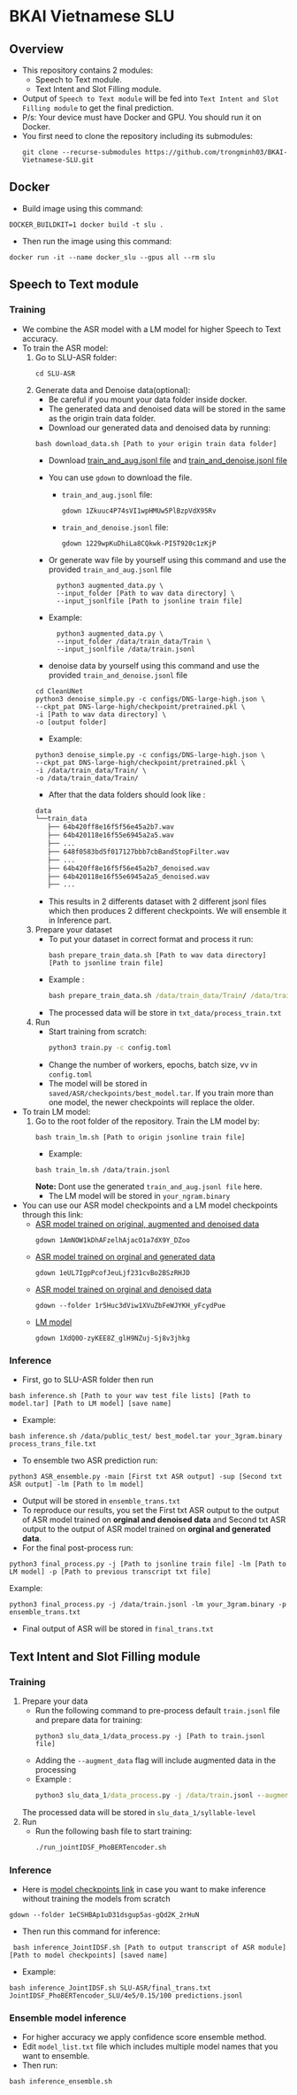 # BKAI Vietnamese SLU
## Overview
- This repository contains 2 modules:
     - Speech to Text module.
     - Text Intent and Slot Filling module.
- Output of `Speech to Text module` will be fed into `Text Intent and Slot Filling module` to get the final prediction.
- P/s: Your device must have Docker and GPU. You should run it on Docker.
- You first need to clone the repository including its submodules:
    ```
    git clone --recurse-submodules https://github.com/trongminh03/BKAI-Vietnamese-SLU.git
    ```
## Docker
- Build image using this command:
```
DOCKER_BUILDKIT=1 docker build -t slu .
```
- Then run the image using this command:
```
docker run -it --name docker_slu --gpus all --rm slu
```
## Speech to Text module
### Training
- We combine the ASR model with a LM model for higher Speech to Text accuracy.
- To train the ASR model:
    1. Go to SLU-ASR folder:
        ```
        cd SLU-ASR
        ```
    2. Generate data and Denoise data(optional):
        - Be careful if you mount your data folder inside docker. 
        - The generated data and denoised data will be stored in the same as the origin train data folder.
        - Download our generated data and denoised data by running:
        ```
        bash download_data.sh [Path to your origin train data folder]
        ```
        - Download [train_and_aug.jsonl file](https://drive.google.com/file/d/1Zkuuc4P74sVI1wpHMUw5PlBzpVdX95Rv/view?usp=sharing) and [train_and_denoise.jsonl file](https://drive.google.com/file/d/1229wpKuDhiLa8CQkwk-PI5T920c1zKjP/view?usp=sharing)
        - You can use `gdown` to download the file.
            - `train_and_aug.jsonl` file: 
                ```
                gdown 1Zkuuc4P74sVI1wpHMUw5PlBzpVdX95Rv
                ```
            - `train_and_denoise.jsonl` file:
                ```
                gdown 1229wpKuDhiLa8CQkwk-PI5T920c1zKjP
                ```
        - Or generate wav file by yourself using this command and use the provided `train_and_aug.jsonl` file

                python3 augmented_data.py \
                --input_folder [Path to wav data directory] \
                --input_jsonlfile [Path to jsonline train file] 

        - Example:
                
                python3 augmented_data.py \
                --input_folder /data/train_data/Train \
                --input_jsonlfile /data/train.jsonl
        - denoise data by yourself using this command and use the provided `train_and_denoise.jsonl` file
        ```
        cd CleanUNet
        python3 denoise_simple.py -c configs/DNS-large-high.json \
        --ckpt_pat DNS-large-high/checkpoint/pretrained.pkl \
        -i [Path to wav data directory] \
        -o [output folder]
        ```
        - Example:
        ```
        python3 denoise_simple.py -c configs/DNS-large-high.json \
        --ckpt_pat DNS-large-high/checkpoint/pretrained.pkl \
        -i /data/train_data/Train/ \
        -o /data/train_data/Train/
        ```
        - After that the data folders should look like :
         ```bash
        data
        └──train_data
            ├── 64b420ff8e16f5f56e45a2b7.wav
            ├── 64b420118e16f55e6945a2a5.wav
            ├── ...
            ├── 648f0583bd5f017127bbb7cbBandStopFilter.wav
            ├── ...
            ├── 64b420ff8e16f5f56e45a2b7_denoised.wav
            ├── 64b420118e16f55e6945a2a5_denoised.wav
            ├── ...
        
        ```
        - This results in 2 differents dataset with 2 different jsonl files which then produces 2 different checkpoints. We will ensemble it in Inference part.
    4. Prepare your dataset
        - To put your dataset in correct format and process it run: 
            ```
            bash prepare_train_data.sh [Path to wav data directory] [Path to jsonline train file]
            ```
        - Example :
            ```cmd
            bash prepare_train_data.sh /data/train_data/Train/ /data/train.jsonl
            ```
        - The processed data will be store in `txt_data/process_train.txt`
    5. Run
        - Start training from scratch:
            ```cmd
            python3 train.py -c config.toml
            ```
        - Change the number of workers, epochs, batch size, vv in `config.toml`
        - The model will be stored in `saved/ASR/checkpoints/best_model.tar`. If you train more than one model, the newer checkpoints will replace the older. 
- To train LM model: 
    1. Go to the root folder of the repository. Train the LM model by:
        ```
        bash train_lm.sh [Path to origin jsonline train file]
        ```
        - Example:
        ```
        bash train_lm.sh /data/train.jsonl
        ```
        **Note:** Dont use the generated `train_and_aug.jsonl file` here.
        - The LM model will be stored in `your_ngram.binary`
- You can use our ASR model checkpoints and a LM model checkpoints through this link:
    - [ASR model trained on original, augmented and denoised data](https://drive.google.com/file/d/1AmNOW1kDhAFzelhAjacO1a7dX9Y_DZoo/view?usp=sharing)
        ```
        gdown 1AmNOW1kDhAFzelhAjacO1a7dX9Y_DZoo
        ``` 
    - [ASR model trained on orginal and generated data](https://drive.google.com/file/d/1eUL7IgpPcofJeuLjf231cvBo2BSzRHJD/view?usp=sharing)
        ```
        gdown 1eUL7IgpPcofJeuLjf231cvBo2BSzRHJD
        ```
    - [ASR model trained on orginal and denoised data](https://drive.google.com/drive/folders/1r5Huc3dViw1XVuZbFeWJYKH_yFcydPue?usp=drive_link)
        ```
        gdown --folder 1r5Huc3dViw1XVuZbFeWJYKH_yFcydPue
        ```
    - [LM model](https://drive.google.com/file/d/1XdQ0O-zyKEE8Z_glH9NZuj-Sj8v3jhkg/view?usp=drive_link)
        ```
        gdown 1XdQ0O-zyKEE8Z_glH9NZuj-Sj8v3jhkg
        ```
### Inference
- First, go to SLU-ASR folder then run
```
bash inference.sh [Path to your wav test file lists] [Path to model.tar] [Path to LM model] [save name]
```
    
- Example:
```
bash inference.sh /data/public_test/ best_model.tar your_3gram.binary process_trans_file.txt
```
- To ensemble two ASR prediction run:
```
python3 ASR_ensemble.py -main [First txt ASR output] -sup [Second txt ASR output] -lm [Path to lm model]
```
- Output will be stored in `ensemble_trans.txt`
- To reproduce our results, you set the First txt ASR output to the output of ASR model trained on **orginal and denoised data** and Second txt ASR output to  the output of ASR model trained on **orginal and generated data**.
- For the final post-process run:
```
python3 final_process.py -j [Path to jsonline train file] -lm [Path to LM model] -p [Path to previous transcript txt file]
```
Example:
```
python3 final_process.py -j /data/train.jsonl -lm your_3gram.binary -p ensemble_trans.txt
```
- Final output of ASR will be stored in `final_trans.txt`

## Text Intent and Slot Filling module
### Training 
1. Prepare your data
    - Run the following command to pre-process default `train.jsonl` file and prepare data for training:
        ```
        python3 slu_data_1/data_process.py -j [Path to train.jsonl file]
        ```
    - Adding the `--augment_data` flag will include augmented data in the processing
    - Example :
        ```cmd
        python3 slu_data_1/data_process.py -j /data/train.jsonl --augment_data
        ```
    The processed data will be stored in `slu_data_1/syllable-level`
2. Run 
    - Run the following bash file to start training: 
        ```cmd
        ./run_jointIDSF_PhoBERTencoder.sh
        ```
### Inference
- Here is [model checkpoints link](https://drive.google.com/drive/folders/1tZ-508QnyfQEh1_xzkoVjwkSkW38I04f?usp=drive_link) in case you want to make inference without training the models from scratch
```
gdown --folder 1eCSHBAp1uD31dsgup5as-gQd2K_2rHuN
```
- Then run this command for inference:
```
 bash inference_JointIDSF.sh [Path to output transcript of ASR module] [Path to model checkpoints] [saved name]
```
- Example:
```
bash inference_JointIDSF.sh SLU-ASR/final_trans.txt JointIDSF_PhoBERTencoder_SLU/4e5/0.15/100 predictions.jsonl 
```

### Ensemble model inference
- For higher accuracy we apply confidence score ensemble method.
- Edit ``` model_list.txt ``` file which includes multiple model names that you want to ensemble. 
- Then run:
```
bash inference_ensemble.sh 
```
